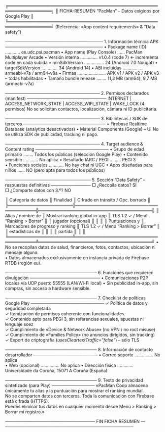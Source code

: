 ╔════════════════════════════════════════════════════════════════╗
║        FICHA-RESUMEN “PacMan” – Datos exigidos por Google Play ║
╚════════════════════════════════════════════════════════════════╝
    (Referencia: «App content requirements» & “Data safety”)

──────────────────────────────── 1. Información técnica APK ────────────────────────────────
• Package name (ID) ............ es.udc.psi.pacman
• App name (Play Console) ...... PacMan Multiplayer Arcade
• Versión interna .............. v1.0.4  (code 7)   ← incrementa code en cada subida
• minSdkVersion ................ 24  (Android 7.0 Nougat)
• targetSdkVersion ............. 34  (Android 14)
• ABI incluidas ................ armeabi-v7a / arm64-v8a
• Firmas ....................... APK v1 / APK v2 / APK v3  – todas habilitadas
• Tamaño bundle release ........ 11,3 MB (arm64), 9,7 MB (armeabi-v7a)

─────────────────────────────── 2. Permisos declarados (manifest) ──────────────────────────
INTERNET   |  ACCESS_NETWORK_STATE   |  ACCESS_WIFI_STATE   |  WAKE_LOCK   (4 permisos)
No se solicitan contactos, localización, cámara ni ID publicitaria.

─────────────────────────────── 3. Bibliotecas / SDK de terceros ───────────────────────────
• Firebase Realtime Database (analytics desactivados)
• Material Components (Google) – UI
No se utiliza SDK de publicidad, tracking ni pago.

─────────────────────────────── 4. Target audience & Content rating ────────────────────────
• Grupo de edad primario ........ Todos los públicos (selección Google Play)
• Contenido sensible ............ No aplica
• Resultado IARC / PEGI ......... PEGI 3   
• Funciones sociales ............ No hay chat ni UGC
• Apps diseñadas para niños ...... NO (pero apta para todos los públicos)

──────────────────────────── 5. Sección “Data Safety” – respuestas definitivas ─────────────
□ ¿Recopila datos?           SÍ  
□ ¿Comparte datos con 3.º?   NO  

║ Categoría de datos  ║  Finalidad                          ║  Cifrado en tránsito / Opc. borrado ║
╠═════════════════════╬═════════════════════════════════════╬═════════════════════════════════════╣
║ Alias / nombre de   ║ Mostrar ranking global in-app       ║ TLS 1.2 ✓ / Menú “Ranking > Borrar” ║
║ jugador (opcional)  ║                                     ║                                     ║
║ Puntuaciones y      ║ Marcadores de progreso y ranking    ║ TLS 1.2 ✓ / Menú “Ranking > Borrar” ║
║ estadísticas de     ║                                     ║                                     ║
║ partida             ║                                     ║                                     ║
╚═════════════════════╩═════════════════════════════════════╩═════════════════════════════════════╝
• No se recopilan datos de salud, financieros, fotos, contactos, ubicación ni mensaje alguno.  
• Datos almacenados exclusivamente en instancia privada de Firebase RTDB (región eu).

────────────────────────────── 6. Funciones que requieren divulgación ───────────────────────
• Comunicaciones P2P locales vía UDP puerto 55555 (LAN/Wi-Fi local) 
• Sin publicidad in-app, sin compras, sin acceso a hardware sensible.

────────────────────────────── 7. Checklist de políticas Google Play ────────────────────────
✓ Política de datos y seguridad completada  
✓ Itemización de permisos coherente con funcionalidades  
✓ Contenido apto para PEGI 3, sin referencias sexuales, apuestas ni lenguaje soez  
✓ Cumplimiento de «Device & Network Abuse» (no VPN / no root misuse)  
✓ Cumplimiento de «Families Policy» (no anuncios dirigidos, sin tracking)  
✓ Export de criptografía (*usesCleartextTraffic="false"*) – sólo TLS

────────────────────────────── 8. Información de contacto desarrollador ─────────────────────
• Correo soporte ............... No aplica  
• Web (opcional) ............... No aplica
• Dirección física ............. Universidade da Coruña, 15071 A Coruña (España)

────────────────────────────── 9. Texto de privacidad sintetizado (para Play) ──────────────
«PacMan Coop almacena únicamente tu alias y la puntuación para mostrar el ranking mundial.  
No se comparten datos con terceros. Toda la comunicación con Firebase está cifrada (HTTPS).  
Puedes eliminar tus datos en cualquier momento desde Menú > Ranking > Borrar mi registro.»

────────────────────────────–– FIN FICHA RESUMEN ––──────────────────────────────────────────
